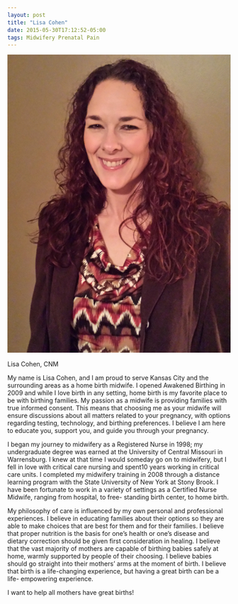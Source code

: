```yaml
---
layout: post
title: "Lisa Cohen"
date: 2015-05-30T17:12:52-05:00
tags: Midwifery Prenatal Pain
---
```


![](/images/Lisa-Bio-Large.jpg)

Lisa Cohen, CNM

My name is Lisa Cohen, and I am proud to serve Kansas City and the surrounding areas as a home birth midwife. I opened Awakened Birthing in 2009 and while I love birth in any setting, home birth is my favorite place to be with birthing families. My passion as a midwife is providing families with true informed consent. This means that choosing me as your midwife will ensure discussions about all matters related to your pregnancy, with options regarding testing, technology, and birthing preferences. I believe I am here to educate you, support you, and guide you through your pregnancy.

I began my journey to midwifery as a Registered Nurse in 1998; my undergraduate degree was earned at the University of Central Missouri in Warrensburg. I knew at that time I would someday go on to midwifery, but I fell in love with critical care nursing and spent10 years working in critical care units. I completed my midwifery training in 2008 through a distance learning program with the State University of New York at Stony Brook. I have been fortunate to work in a variety of settings as a Certified Nurse Midwife, ranging from hospital, to free- standing birth center, to home birth.

My philosophy of care is influenced by my own personal and professional experiences. I believe in educating families about their options so they are able to make choices that are best for them and for their families. I believe that proper nutrition is the basis for one’s health or one’s disease and dietary correction should be given first consideration in healing. I believe that the vast majority of mothers are capable of birthing babies safely at home, warmly supported by people of their choosing. I believe babies should go straight into their mothers’ arms at the moment of birth. I believe that birth is a life-changing experience, but having a great birth can be a life- empowering experience.

I want to help all mothers have great births!
